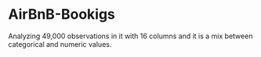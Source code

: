 # AirBnB-Bookigs
Analyzing 49,000 observations in it with 16 columns and it is a mix between categorical and numeric values.
